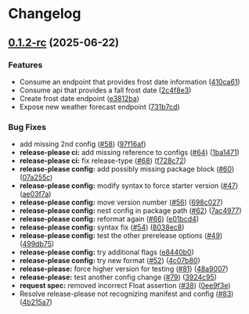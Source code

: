 # Changelog

## [0.1.2-rc](https://github.com/Plant-Coach/plant_coach_weather_api/compare/v0.1.1...v0.1.2-rc) (2025-06-22)


### Features

* Consume an endpoint that provides frost date information ([410ca61](https://github.com/Plant-Coach/plant_coach_weather_api/commit/410ca61e25c1369167923a7989c9cf34125154e4))
* Consume api that provides a fall frost date ([2c4f8e3](https://github.com/Plant-Coach/plant_coach_weather_api/commit/2c4f8e3ec9f52d96420eeca0b8cca660d80f4637))
* Create frost date endpoint ([e3812ba](https://github.com/Plant-Coach/plant_coach_weather_api/commit/e3812ba5fbad132780534b482748fd76338dce0b))
* Expose new weather forecast endpoint ([731b7cd](https://github.com/Plant-Coach/plant_coach_weather_api/commit/731b7cde7efe5b838830854a9ad6586dd441e739))


### Bug Fixes

* add missing 2nd config ([#58](https://github.com/Plant-Coach/plant_coach_weather_api/issues/58)) ([97f16af](https://github.com/Plant-Coach/plant_coach_weather_api/commit/97f16af9725f57f418e81454ee76815a6a699e83))
* **release-please ci:** add missing reference to configs ([#64](https://github.com/Plant-Coach/plant_coach_weather_api/issues/64)) ([1ba1471](https://github.com/Plant-Coach/plant_coach_weather_api/commit/1ba14713db7027b433353d23488a5f30784fb13e))
* **release-please ci:** fix release-type ([#68](https://github.com/Plant-Coach/plant_coach_weather_api/issues/68)) ([f728c72](https://github.com/Plant-Coach/plant_coach_weather_api/commit/f728c722fe24524fe7db3dc2695d98d61cc27101))
* **release-please config:** add possibly missing package block ([#60](https://github.com/Plant-Coach/plant_coach_weather_api/issues/60)) ([07a255c](https://github.com/Plant-Coach/plant_coach_weather_api/commit/07a255cf1481d097676a423288456649fc5d3607))
* **release-please config:** modify syntax to force starter version ([#47](https://github.com/Plant-Coach/plant_coach_weather_api/issues/47)) ([ae03f7a](https://github.com/Plant-Coach/plant_coach_weather_api/commit/ae03f7a15a7ef6d16040bcbd20e7de763cef5e88))
* **release-please config:** move version number ([#56](https://github.com/Plant-Coach/plant_coach_weather_api/issues/56)) ([698c027](https://github.com/Plant-Coach/plant_coach_weather_api/commit/698c0277f40fa4d7daed5a38c50ce084e723a5f5))
* **release-please config:** nest config in package path ([#62](https://github.com/Plant-Coach/plant_coach_weather_api/issues/62)) ([7ac4977](https://github.com/Plant-Coach/plant_coach_weather_api/commit/7ac4977c335146e011905d306af58a070ddf48c0))
* **release-please config:** reformat again ([#66](https://github.com/Plant-Coach/plant_coach_weather_api/issues/66)) ([e01bcd4](https://github.com/Plant-Coach/plant_coach_weather_api/commit/e01bcd4b7e6140bbb1ea7a9345b7a6eccc3859ca))
* **release-please config:** syntax fix ([#54](https://github.com/Plant-Coach/plant_coach_weather_api/issues/54)) ([8038ec8](https://github.com/Plant-Coach/plant_coach_weather_api/commit/8038ec8204a9c45e3798d09a1eab589fbf5a3866))
* **release-please config:** test the other prerelease options ([#49](https://github.com/Plant-Coach/plant_coach_weather_api/issues/49)) ([499db75](https://github.com/Plant-Coach/plant_coach_weather_api/commit/499db757b09451179a4af95bc749d297a4527549))
* **release-please config:** try additional flags ([e8440b0](https://github.com/Plant-Coach/plant_coach_weather_api/commit/e8440b0cbbfc0b67cd1ab8d3e769b72358510338))
* **release-please config:** try new format ([#52](https://github.com/Plant-Coach/plant_coach_weather_api/issues/52)) ([4c07b80](https://github.com/Plant-Coach/plant_coach_weather_api/commit/4c07b809e0230033c38458de49255edbe63ad73a))
* **release-please:** force higher version for testing ([#81](https://github.com/Plant-Coach/plant_coach_weather_api/issues/81)) ([48a9007](https://github.com/Plant-Coach/plant_coach_weather_api/commit/48a90079e8c7149e8fdc9c9dabce650220274e08))
* **release-please:** test another config change ([#79](https://github.com/Plant-Coach/plant_coach_weather_api/issues/79)) ([3924c95](https://github.com/Plant-Coach/plant_coach_weather_api/commit/3924c9506b98da4ba0e4752428de449fc326a1d4))
* **request spec:** removed incorrect Float assertion ([#38](https://github.com/Plant-Coach/plant_coach_weather_api/issues/38)) ([0ee9f3e](https://github.com/Plant-Coach/plant_coach_weather_api/commit/0ee9f3e314213b5f30df1a8028afc52a02e9da59))
* Resolve release-please not recognizing manifest and config ([#83](https://github.com/Plant-Coach/plant_coach_weather_api/issues/83)) ([4b215a7](https://github.com/Plant-Coach/plant_coach_weather_api/commit/4b215a7a93c2d97ee2cccbffb633c0f577e3190b))
